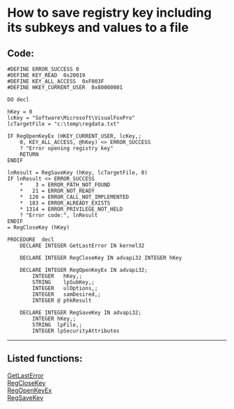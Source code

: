 
# How to save registry key including its subkeys and values to a file

## Code:
```foxpro  
#DEFINE ERROR_SUCCESS 0
#DEFINE KEY_READ  0x20019
#DEFINE KEY_ALL_ACCESS  0xF003F
#DEFINE HKEY_CURRENT_USER  0x80000001

DO decl

hKey = 0
lcKey = "Software\Microsoft\VisualFoxPro"
lcTargetFile = "c:\temp\regdata.txt"

IF RegOpenKeyEx (HKEY_CURRENT_USER, lcKey,;
	0, KEY_ALL_ACCESS, @hKey) <> ERROR_SUCCESS
	? "Error opening registry key"
	RETURN
ENDIF

lnResult = RegSaveKey (hKey, lcTargetFile, 0)
IF lnResult <> ERROR_SUCCESS
	*    3 = ERROR_PATH_NOT_FOUND
	*   21 = ERROR_NOT_READY
	*  120 = ERROR_CALL_NOT_IMPLEMENTED
	*  183 = ERROR_ALREADY_EXISTS
	* 1314 = ERROR_PRIVILEGE_NOT_HELD
	? "Error code:", lnResult
ENDIF
= RegCloseKey (hKey)

PROCEDURE  decl
	DECLARE INTEGER GetLastError IN kernel32

	DECLARE INTEGER RegCloseKey IN advapi32 INTEGER hKey

	DECLARE INTEGER RegOpenKeyEx IN advapi32;
		INTEGER   hKey,;
		STRING    lpSubKey,;
		INTEGER   ulOptions,;
		INTEGER   samDesired,;
		INTEGER @ phkResult

	DECLARE INTEGER RegSaveKey IN advapi32;
		INTEGER hKey,;
		STRING  lpFile,;
		INTEGER lpSecurityAttributes  
```  
***  


## Listed functions:
[GetLastError](../libraries/kernel32/GetLastError.md)  
[RegCloseKey](../libraries/advapi32/RegCloseKey.md)  
[RegOpenKeyEx](../libraries/advapi32/RegOpenKeyEx.md)  
[RegSaveKey](../libraries/advapi32/RegSaveKey.md)  
